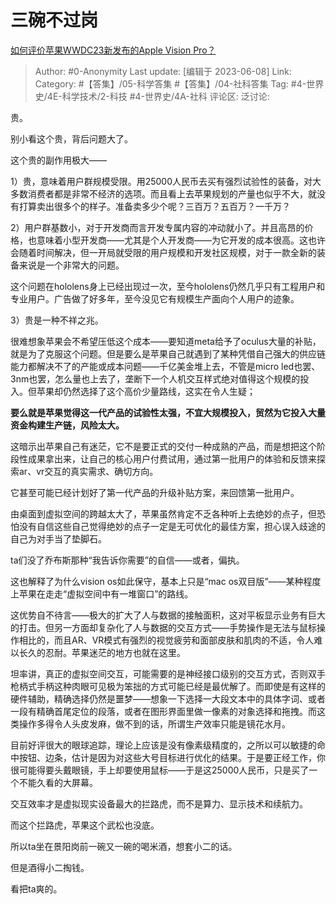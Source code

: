 # 三碗不过岗
[如何评价苹果WWDC23新发布的Apple Vision Pro？](https://www.zhihu.com/question/604992942/answer/3062299870)

> Author: #0-Anonymity
> Last update: [编辑于 2023-06-08]
> Link:
> Category: #【答集】/05-科学答集 #【答集】/04-社科答集
> Tag: #4-世界史/4E-科学技术/2-科技 #4-世界史/4A-社科
> 评论区:
> 泛讨论:

贵。

别小看这个贵，背后问题大了。

这个贵的副作用极大——

1）贵，意味着用户群规模受限。用25000人民币去买有强烈试验性的装备，对大多数消费者都是非常不经济的选项。而且看上去苹果规划的产量也似乎不大，就没有打算卖出很多个的样子。准备卖多少个呢？三百万？五百万？一千万？

2）用户群基数小，对于开发商而言开发专属内容的冲动就小了。并且高昂的价格，也意味着小型开发商——尤其是个人开发商——为它开发的成本很高。这也许会随着时间解决，但一开局就受限的用户规模和开发社区规模，对于一款全新的装备来说是一个非常大的问题。

这个问题在hololens身上已经出现过一次，至今hololens仍然几乎只有工程用户和专业用户。广告做了好多年，至今没见它有规模生产面向个人用户的迹象。

3）贵是一种不祥之兆。

很难想象苹果会不希望压低这个成本——要知道meta给予了oculus大量的补贴，就是为了克服这个问题。但是要么是苹果自己就遇到了某种凭借自己强大的供应链能力都解决不了的产能或成本问题——千亿美金堆上去，不管是micro led也罢、3nm也罢，怎么量也上去了，垄断下一个人机交互样式绝对值得这个规模的投入。但苹果却仍然选择了这个高价少量路线，这实在令人生疑；

**要么就是苹果觉得这一代产品的试验性太强，不宜大规模投入，贸然为它投入大量资金构建生产链，风险太大。**

这暗示出苹果自己有迷茫，它不是要正式的交付一种成熟的产品，而是想把这个阶段性成果拿出来，让自己的核心用户付费试用，通过第一批用户的体验和反馈来探索ar、vr交互的真实需求、确切方向。

它甚至可能已经计划好了第一代产品的升级补贴方案，来回馈第一批用户。

由桌面到虚拟空间的跨越太大了，苹果虽然肯定不乏各种听上去绝妙的点子，但恐怕没有自信这些自己觉得绝妙的点子一定是无可优化的最佳方案，担心误入歧途的自己为对手当了垫脚石。

ta们没了乔布斯那种“我告诉你需要”的自信——或者，偏执。

这也解释了为什么vision os如此保守，基本上只是“mac os双目版”——某种程度上苹果在走走“虚拟空间中有一堆窗口”的路线。

这优势自不待言——极大的扩大了人与数据的接触面积，这对平板显示业务有巨大的打击。但另一方面却复杂化了人与数据的交互方式——手势操作是无法与鼠标操作相比的，而且AR、VR模式有强烈的视觉疲劳和面部皮肤和肌肉的不适，令人难以长久的忍耐。苹果迷茫的地方也就在这里。

坦率讲，真正的虚拟空间交互，可能需要的是神经接口级别的交互方式，否则双手枪柄式手柄这种肉眼可见极为笨拙的方式可能已经是最优解了。而即使是有这样的硬件辅助，精确选择仍然是噩梦——想象一下选择一大段文本中的具体字词、或者一段有精确首尾定位的段落，或者在图形界面里做一像素的对象选择和拖拽。而这类操作多得令人头皮发麻，做不到的话，所谓生产效率只能是镜花水月。

目前好评很大的眼球追踪，理论上应该是没有像素级精度的，之所以可以敏捷的命中按钮、边条，估计是因为对这些大号目标进行优化的结果。于是要正经工作，你很可能得要头戴眼镜，手上却要使用鼠标——于是这25000人民币，只是买了一个不能久看的大屏幕。

交互效率才是虚拟现实设备最大的拦路虎，而不是算力、显示技术和续航力。

而这个拦路虎，苹果这个武松也没底。

所以ta坐在景阳岗前一碗又一碗的喝米酒，想套小二的话。

但是酒得小二掏钱。

看把ta爽的。
